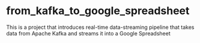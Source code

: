 # from_kafka_to_google_spreadsheet
This is a project that introduces real-time data-streaming pipeline that takes data from Apache Kafka and streams it into a Google Spreadsheet
